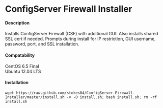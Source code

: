 ConfigServer Firewall Installer
===============================

#### Description ####
Installs ConfigServer Firewall (CSF) with additional GUI. Also installs shared SSL cert if needed. Prompts during install for IP restriction, GUI username, password, port, and SSL installation.

#### Compatability ####
CentOS 6.5 Final
<br>
Ubuntu 12.04 LTS

#### Installation ####

```wget https://raw.github.com/stokes84/ConfigServer-Firewall-Installer/master/install.sh -v -O install.sh; bash install.sh; rm -rf install.sh```
